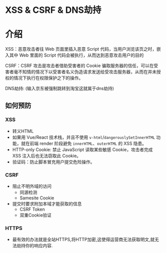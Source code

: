 # XSS &amp; CSRF &amp; DNS劫持

# 介绍
XSS：恶意攻击者往 Web 页面里插入恶意 Script 代码，当用户浏览该页之时，嵌入其中 Web 里面的 Script 代码会被执行，从而达到恶意攻击用户的目的

CSRF：CSRF 攻击是攻击者借助受害者的 Cookie 骗取服务器的信任，可以在受害者毫不知情的情况下以受害者名义伪造请求发送给受攻击服务器，从而在并未授权的情况下执行在权限保护之下的操作。

DNS劫持: (输入京东被强制跳转到淘宝这就属于dns劫持)

## 如何预防
### XSS

- 转义HTML
- 如果用 Vue/React 技术栈，并且不使用 `v-html`/`dangerouslySetInnerHTML` 功能，就在前端 render 阶段避免 `innerHTML`、`outerHTML` 的 XSS 隐患。
- HTTP-only Cookie: 禁止 JavaScript 读取某些敏感 Cookie，攻击者完成 XSS 注入后也无法窃取此 Cookie。
- 验证码：防止脚本冒充用户提交危险操作。
### CSRF

- 阻止不明外域的访问
   - 同源检测
   - Samesite Cookie
- 提交时要求附加本域才能获取的信息
   - CSRF Token
   - 双重Cookie验证
### HTTPS

- 最有效的办法就是全站HTTPS,将HTTP加密,这使得运营商无法获取明文,就无法劫持你的响应内容.



